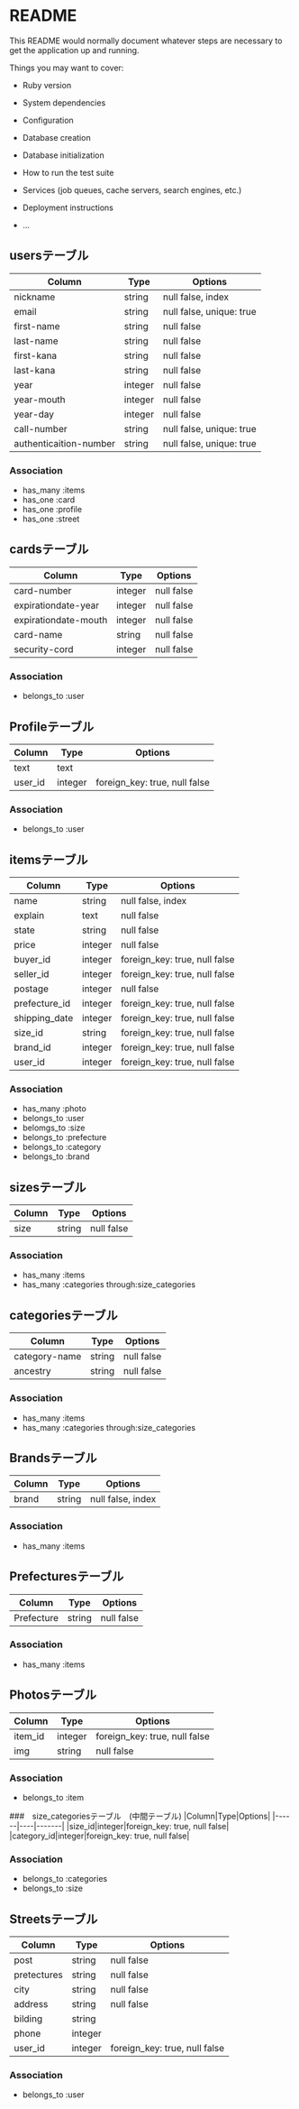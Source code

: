 # README

This README would normally document whatever steps are necessary to get the
application up and running.

Things you may want to cover:

* Ruby version

* System dependencies

* Configuration

* Database creation

* Database initialization

* How to run the test suite

* Services (job queues, cache servers, search engines, etc.)

* Deployment instructions

* ...

## usersテーブル

|Column|Type|Options|
|------|----|-------|
|nickname|string|null false, index|　ニックネーム
|email|string|null false, unique: true|　メールアドレス
|first-name|string|null false|　全角苗字
|last-name|string|null false|　全角名前
|first-kana|string|null false| 苗字カタカナ
|last-kana|string|null false|　名前カタカナ
|year|integer|null false|　年
|year-mouth|integer|null false|　月
|year-day|integer|null false|　日
|call-number|string|null false, unique: true|　電話番号
|authenticaition-number|string|null false, unique: true| 認証番号

### Association
- has_many :items
- has_one :card
- has_one :profile
- has_one :street


## cardsテーブル
|Column|Type|Options|
|------|----|-------|
|card-number|integer|null false|　カード番号
|expirationdate-year|integer|null false|　カード年
|expirationdate-mouth|integer|null false|　カード月
|card-name|string|null false| カード名前
|security-cord|integer|null false|　セキュリティーコード

### Association
- belongs_to :user

## Profileテーブル
|Column|Type|Options|
|------|----|-------|
|text|text||　プロフィール紹介文
|user_id|integer|foreign_key: true, null false|

### Association
- belongs_to :user


## itemsテーブル
|Column|Type|Options|
|------|----|-------|
|name|string|null false, index|　商品名
|explain|text|null false|　商品説明
|state|string|null false|　商品状態
|price|integer|null false|　商品価格
|buyer_id|integer|foreign_key: true, null false|
|seller_id|integer|foreign_key: true, null false|
|postage|integer|null false|　送料負担者
|prefecture_id|integer|foreign_key: true, null false|
|shipping_date|integer|foreign_key: true, null false|
|size_id|string|foreign_key: true, null false|
|brand_id|integer|foreign_key: true, null false|
|user_id|integer|foreign_key: true, null false|

### Association
- has_many :photo
- belongs_to :user
- belomgs_to :size
- belongs_to :prefecture
- belongs_to :category
- belongs_to :brand


## sizesテーブル
|Column|Type|Options|
|------|----|-------|
|size|string|null false|　サイズ

### Association
- has_many :items
- has_many :categories through:size_categories


## categoriesテーブル
|Column|Type|Options|
|------|----|-------|
|category-name|string|null false|　カテゴリー名前
|ancestry|string|null false| アンセストリー

### Association
- has_many :items
- has_many :categories through:size_categories


## Brandsテーブル
|Column|Type|Options|
|------|----|-------|
|brand|string|null false, index|　ブランド名

### Association
- has_many :items

## Prefecturesテーブル
|Column|Type|Options|
|------|----|-------|
|Prefecture|string|null false|　商品の都道府県

### Association
- has_many :items


## Photosテーブル
|Column|Type|Options|
|------|----|-------|
|item_id|integer|foreign_key: true, null false|
|img|string|null false|　画像

### Association
- belongs_to :item

###　size_categoriesテーブル　(中間テーブル)
|Column|Type|Options|
|------|----|-------|
|size_id|integer|foreign_key: true, null false|
|category_id|integer|foreign_key: true, null false|

### Association
- belongs_to :categories
- belongs_to :size

## Streetsテーブル
|Column|Type|Options|
|------|----|-------|
|post|string|null false|   郵便番号
|pretectures|string|null false|   都道府県
|city|string|null false|　市区町村
|address|string|null false| 番地
|bilding|string|| 建物名
|phone|integer|| 電話
|user_id|integer|foreign_key: true, null false|

### Association
- belongs_to :user